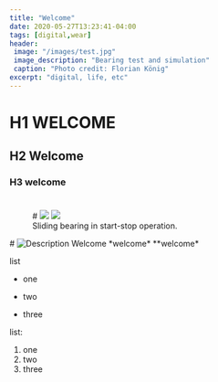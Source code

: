 ```yaml
---
title: "Welcome"
date: 2020-05-27T13:23:41-04:00
tags: [digital,wear]
header:
 image: "/images/test.jpg"
 image_description: "Bearing test and simulation"
 caption: "Photo credit: Florian König"
excerpt: "digital, life, etc"
---
```



# H1 WELCOME
## H2 Welcome
### H3 welcome
# <figure class="half">
<figure>
   # <a href="/images/stst_fast.gif"><img src="/images/stst_fast.gif"></a>
    <a href="https://floriankoenigdigital.github.io/floriankoenigdigital/images/stst_fast.gif"><img src="https://floriankoenigdigital.github.io/floriankoenigdigital/images/stst_fast.gif"></a>
    <figcaption>Sliding bearing in start-stop operation.</figcaption>
</figure>
# <img src="{https://github.com/Floriankoenigdigital/floriankoenigdigital/tree/master//images/stst_fast.gif" alt="Description">
Welcome *welcome* **welcome*

list
* one
+ two
- three

list:
1. one
2. two
3. three

